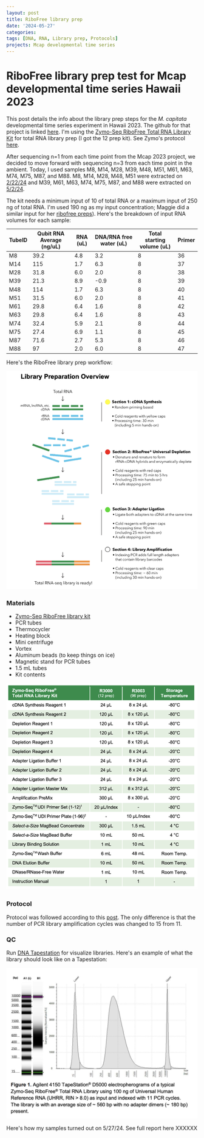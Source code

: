 ```yaml
---
layout: post
title: RiboFree library prep
date: '2024-05-27'
categories:
tags: [DNA, RNA, Library prep, Protocols]
projects: Mcap developmental time series 
---
```


# RiboFree library prep test for Mcap developmental time series Hawaii 2023

This post details the info about the library prep steps for the *M. capitata* developmental time series experiment in Hawaii 2023. The github for that project is linked [here](https://github.com/JillAshey/Hawaii_Developmental_TimeSeries). I'm using the [Zymo-Seq RiboFree Total RNA Library Kit](https://www.zymoresearch.com/products/zymo-seq-ribofree-total-rna-library-kit) for total RNA library prep (I got the 12 prep kit). See Zymo's protocol [here](https://files.zymoresearch.com/protocols/r3000_zymo-seq_ribofree_total_rna_library_kit.pdf). 

After sequencing n=1 from each time point from the Mcap 2023 project, we decided to move forward with sequencing n=3 from each time point in the ambient. Today, I used samples M8, M14, M28, M39, M48, M51, M61, M63, M74, M75, M87, and M88. M8, M14, M28, M48, M51 were extracted on [2/22/24](https://github.com/JillAshey/JillAshey_Putnam_Lab_Notebook/blob/master/_posts/2024-02-22-MiniprepPlus-DNA%3ARNA-extractions-McapLarvae-DT.md) and M39, M61, M63, M74, M75, M87, and M88 were extracted on [5/2/24](https://github.com/JillAshey/JillAshey_Putnam_Lab_Notebook/blob/master/_posts/2024-05-02-MiniprepPlus-DNA%3ARNA-extractions-McapLarvae-DT.md). 

The kit needs a minimum input of 10 of total RNA or a maximum input of 250 ng of total RNA. I'm used 190 ng as my input concentration; Maggie did a similar input for her [ribofree preps](https://meschedl.github.io/MESPutnam_Open_Lab_Notebook/zribo-lib-RNA-second/)). Here's the breakdown of input RNA volumes for each sample: 

| TubeID | Qubit RNA Average (ng/uL) | RNA (uL) | DNA/RNA free water (uL) | Total starting volume (uL) | Primer |
| ------ | ------------------------- | -------- | ----------------------- | -------------------------- | ------ |
| M8     | 39.2                      | 4.8      | 3.2                     | 8                          | 36     |
| M14    | 115                       | 1.7      | 6.3                     | 8                          | 37     |
| M28    | 31.8                      | 6.0      | 2.0                     | 8                          | 38     |
| M39    | 21.3                      | 8.9      | \-0.9                   | 8                          | 39     |
| M48    | 114                       | 1.7      | 6.3                     | 8                          | 40     |
| M51    | 31.5                      | 6.0      | 2.0                     | 8                          | 41     |
| M61    | 29.8                      | 6.4      | 1.6                     | 8                          | 42     |
| M63    | 29.8                      | 6.4      | 1.6                     | 8                          | 43     |
| M74    | 32.4                      | 5.9      | 2.1                     | 8                          | 44     |
| M75    | 27.4                      | 6.9      | 1.1                     | 8                          | 45     |
| M87    | 71.6                      | 2.7      | 5.3                     | 8                          | 46     |
| M88    | 97                        | 2.0      | 6.0                     | 8                          | 47     |

Here's the RiboFree library prep workflow: 

![](https://raw.githubusercontent.com/JillAshey/JillAshey_Putnam_Lab_Notebook/master/images/DT_mcap2023/ribofree_workflow.png)

### Materials 

- [Zymo-Seq RiboFree library kit](https://www.zymoresearch.com/products/zymo-seq-ribofree-total-rna-library-kit)
- PCR tubes 
- Thermocycler 
- Heating block 
- Mini centrifuge
- Vortex 
- Aluminum beads (to keep things on ice)
- Magnetic stand for PCR tubes 
- 1.5 mL tubes 
- Kit contents 

![](https://raw.githubusercontent.com/JillAshey/JillAshey_Putnam_Lab_Notebook/master/images/DT_mcap2023/ribofree_kit_contents.png)

### Protocol 

Protocol was followed according to this [post](https://github.com/JillAshey/JillAshey_Putnam_Lab_Notebook/blob/master/_posts/2024-01-12-Zymo-RiboFree-Library-Prep.md). The only difference is that the number of PCR library amplification cycles was changed to 15 from 11. 

### QC 

Run [DNA Tapestation](https://github.com/meschedl/MESPutnam_Open_Lab_Notebook/blob/master/_posts/2019-07-30-DNA-Tapestation.md) for visualize libraries. Here's an example of what the library should look like on a Tapestation: 

![](https://raw.githubusercontent.com/JillAshey/JillAshey_Putnam_Lab_Notebook/master/images/DT_mcap2023/ribofree_library_visual_example.png)

Here's how my samples turned out on 5/27/24. See full report here XXXXXX